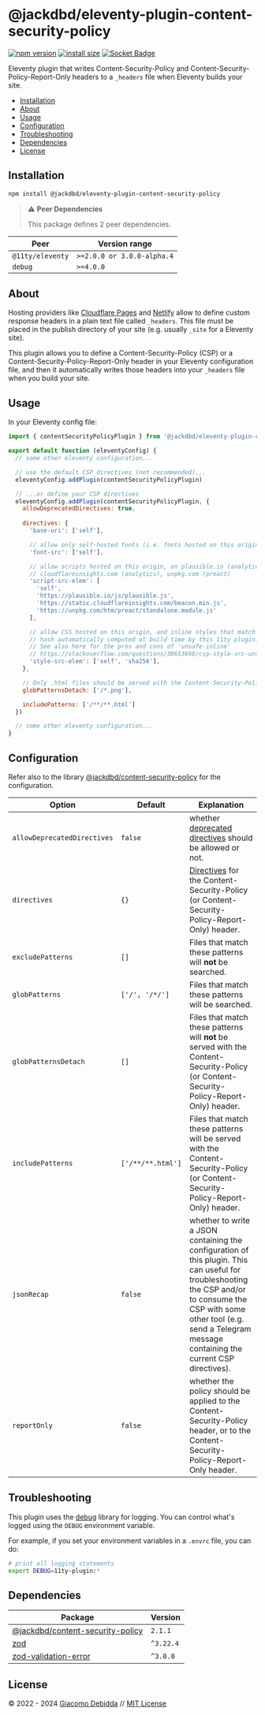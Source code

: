 # @jackdbd/eleventy-plugin-content-security-policy

[![npm version](https://badge.fury.io/js/@jackdbd%2Feleventy-plugin-content-security-policy.svg)](https://badge.fury.io/js/@jackdbd%2Feleventy-plugin-content-security-policy)
[![install size](https://packagephobia.com/badge?p=@jackdbd/eleventy-plugin-content-security-policy)](https://packagephobia.com/result?p=@jackdbd/eleventy-plugin-content-security-policy)
[![Socket Badge](https://socket.dev/api/badge/npm/package/@jackdbd/eleventy-plugin-content-security-policy)](https://socket.dev/npm/package/@jackdbd/eleventy-plugin-content-security-policy)

Eleventy plugin that writes Content-Security-Policy and Content-Security-Policy-Report-Only headers to a `_headers` file when Eleventy builds your site.

- [Installation](#installation)
- [About](#about)
- [Usage](#usage)
- [Configuration](#configuration)
- [Troubleshooting](#troubleshooting)
- [Dependencies](#dependencies)
- [License](#license)

## Installation

```sh
npm install @jackdbd/eleventy-plugin-content-security-policy
```

> :warning: **Peer Dependencies**
>
> This package defines 2 peer dependencies.

| Peer | Version range |
|---|---|
| `@11ty/eleventy` | `>=2.0.0 or 3.0.0-alpha.4` |
| `debug` | `>=4.0.0` |

## About

Hosting providers like [Cloudflare Pages](https://developers.cloudflare.com/pages/configuration/headers/) and [Netlify](https://docs.netlify.com/routing/headers/) allow to define custom response headers in a plain text file called `_headers`. This file must be placed in the publish directory of your site (e.g. usually `_site` for a Eleventy site).

This plugin allows you to define a Content-Security-Policy (CSP) or a Content-Security-Policy-Report-Only header in your Eleventy configuration file, and then it automatically writes those headers into your `_headers` file when you build your site.

## Usage

In your Eleventy config file:

```js
import { contentSecurityPolicyPlugin } from '@jackdbd/eleventy-plugin-content-security-policy'

export default function (eleventyConfig) {
  // some other eleventy configuration...

  // use the default CSP directives (not recommended)...
  eleventyConfig.addPlugin(contentSecurityPolicyPlugin)

  // ...or define your CSP directives
  eleventyConfig.addPlugin(contentSecurityPolicyPlugin, {
    allowDeprecatedDirectives: true,
    
    directives: {
      'base-uri': ['self'],

      // allow only self-hosted fonts (i.e. fonts hosted on this origin)
      'font-src': ['self'],

      // allow scripts hosted on this origin, on plausible.io (analytics),
      // cloudflareinsights.com (analytics), unpkg.com (preact)
      'script-src-elem': [
        'self',
        'https://plausible.io/js/plausible.js',
        'https://static.cloudflareinsights.com/beacon.min.js',
        'https://unpkg.com/htm/preact/standalone.module.js'
      ],

      // allow CSS hosted on this origin, and inline styles that match a sha256
      // hash automatically computed at build time by this 11ty plugin.
      // See also here for the pros and cons of 'unsafe-inline'
      // https://stackoverflow.com/questions/30653698/csp-style-src-unsafe-inline-is-it-worth-it
      'style-src-elem': ['self', 'sha256'],
    },

    // Only .html files should be served with the Content-Security-Policy header. Avoid header bloat by making sure that other files are not served with Content-Security-Policy header.
    globPatternsDetach: ['/*.png'],

    includePatterns: ['/**/**.html']
  })

  // some other eleventy configuration...
}
```

## Configuration

Refer also to the library [@jackdbd/content-security-policy](https://www.npmjs.com/package/@jackdbd/content-security-policy) for the configuration.

| Option | Default | Explanation |
| --- | --- | --- |
| `allowDeprecatedDirectives` | `false` | whether [deprecated directives](https://developer.mozilla.org/en-US/docs/Web/HTTP/Headers/Content-Security-Policy#deprecated_directives) should be allowed or not. |
| `directives` | `{}` | [Directives](https://developer.mozilla.org/en-US/docs/Web/HTTP/Headers/Content-Security-Policy#directives) for the Content-Security-Policy (or Content-Security-Policy-Report-Only) header. |
| `excludePatterns` | `[]` | Files that match these patterns will **not** be searched. |
| `globPatterns` | `['/', '/*/']` | Files that match these patterns will be searched. |
| `globPatternsDetach` | `[]` | Files that match these patterns will **not** be served with the Content-Security-Policy (or Content-Security-Policy-Report-Only) header. |
| `includePatterns` | `['/**/**.html']` | Files that match these patterns will be served with the Content-Security-Policy (or Content-Security-Policy-Report-Only) header. |
| `jsonRecap` | `false` | whether to write a JSON containing the configuration of this plugin. This can useful for troubleshooting the CSP and/or to consume the CSP with some other tool (e.g. send a Telegram message containing the current CSP directives). |
| `reportOnly` | `false` | whether the policy should be applied to the Content-Security-Policy header, or to the Content-Security-Policy-Report-Only header. |

## Troubleshooting

This plugin uses the [debug](https://github.com/debug-js/debug) library for logging.
You can control what's logged using the `DEBUG` environment variable.

For example, if you set your environment variables in a `.envrc` file, you can do:

```sh
# print all logging statements
export DEBUG=11ty-plugin:*
```

## Dependencies

| Package | Version |
|---|---|
| [@jackdbd/content-security-policy](https://www.npmjs.com/package/@jackdbd/content-security-policy) | `2.1.1` |
| [zod](https://www.npmjs.com/package/zod) | `^3.22.4` |
| [zod-validation-error](https://www.npmjs.com/package/zod-validation-error) | `^3.0.0` |

## License

&copy; 2022 - 2024 [Giacomo Debidda](https://www.giacomodebidda.com/) // [MIT License](https://spdx.org/licenses/MIT.html)
